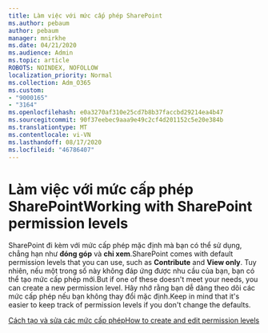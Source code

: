 ```yaml
---
title: Làm việc với mức cấp phép SharePoint
ms.author: pebaum
author: pebaum
manager: mnirkhe
ms.date: 04/21/2020
ms.audience: Admin
ms.topic: article
ROBOTS: NOINDEX, NOFOLLOW
localization_priority: Normal
ms.collection: Adm_O365
ms.custom:
- "9000165"
- "3164"
ms.openlocfilehash: e0a3270af310e25cd7b8b37faccbd29214ea4b47
ms.sourcegitcommit: 90f37eebec9aaa9e49c2cf4d201152c5e20e384b
ms.translationtype: MT
ms.contentlocale: vi-VN
ms.lasthandoff: 08/17/2020
ms.locfileid: "46786407"
---
```

# <a name="working-with-sharepoint-permission-levels"></a><span data-ttu-id="f8a69-102">Làm việc với mức cấp phép SharePoint</span><span class="sxs-lookup"><span data-stu-id="f8a69-102">Working with SharePoint permission levels</span></span>

<span data-ttu-id="f8a69-103">SharePoint đi kèm với mức cấp phép mặc định mà bạn có thể sử dụng, chẳng hạn như **đóng góp** và **chỉ xem**.</span><span class="sxs-lookup"><span data-stu-id="f8a69-103">SharePoint comes with default permission levels that you can use, such as **Contribute** and **View only**.</span></span> <span data-ttu-id="f8a69-104">Tuy nhiên, nếu một trong số này không đáp ứng được nhu cầu của bạn, bạn có thể tạo mức cấp phép mới.</span><span class="sxs-lookup"><span data-stu-id="f8a69-104">But if one of these doesn't meet your needs, you can create a new permission level.</span></span> <span data-ttu-id="f8a69-105">Hãy nhớ rằng bạn dễ dàng theo dõi các mức cấp phép nếu bạn không thay đổi mặc định.</span><span class="sxs-lookup"><span data-stu-id="f8a69-105">Keep in mind that it's easier to keep track of permission levels if you don't change the defaults.</span></span>

[<span data-ttu-id="f8a69-106">Cách tạo và sửa các mức cấp phép</span><span class="sxs-lookup"><span data-stu-id="f8a69-106">How to create and edit permission levels</span></span>](https://docs.microsoft.com/sharepoint/how-to-create-and-edit-permission-levels)